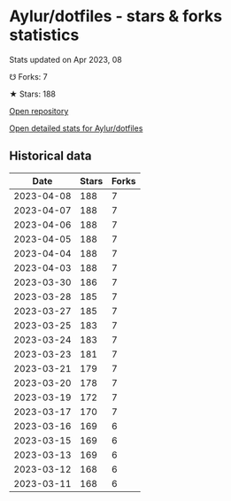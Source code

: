 # Aylur/dotfiles - stars & forks statistics

Stats updated on Apr 2023, 08

☋ Forks: 7

★ Stars: 188

[Open repository](https://github.com/Aylur/dotfiles)

[Open detailed stats for Aylur/dotfiles](https://reviewgithub.com/rep/Aylur/dotfiles)

## Historical data
| Date | Stars | Forks |
|------|-------|-------|
| 2023-04-08 | 188 | 7 | 
| 2023-04-07 | 188 | 7 | 
| 2023-04-06 | 188 | 7 | 
| 2023-04-05 | 188 | 7 | 
| 2023-04-04 | 188 | 7 | 
| 2023-04-03 | 188 | 7 | 
| 2023-03-30 | 186 | 7 | 
| 2023-03-28 | 185 | 7 | 
| 2023-03-27 | 185 | 7 | 
| 2023-03-25 | 183 | 7 | 
| 2023-03-24 | 183 | 7 | 
| 2023-03-23 | 181 | 7 | 
| 2023-03-21 | 179 | 7 | 
| 2023-03-20 | 178 | 7 | 
| 2023-03-19 | 172 | 7 | 
| 2023-03-17 | 170 | 7 | 
| 2023-03-16 | 169 | 6 | 
| 2023-03-15 | 169 | 6 | 
| 2023-03-13 | 169 | 6 | 
| 2023-03-12 | 168 | 6 | 
| 2023-03-11 | 168 | 6 | 

